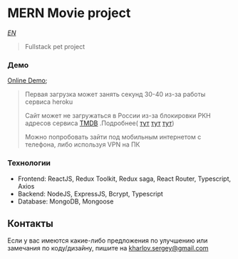 # MERN Movie project

*[EN](README.en.md)*

> Fullstack pet project

### Демо
[Online Demo](https://l1nks-movie.herokuapp.com/);
> Первая загрузка может занять секунд 30-40 из-за работы сервиса heroku
>
> Сайт может не загружаться в России из-за блокировки РКН адресов сервиса [TMDB](https://www.themoviedb.org/) .Подробнее(
>[тут](https://www.themoviedb.org/talk/603ab02e19ab59004e38d689)
>[тут](https://www.themoviedb.org/talk/6036ee9d4fd141003eae8534)
>[тут](https://www.themoviedb.org/talk/603ac148a2e6020056f42d16))
> 
> Можно попробовать зайти под мобильным интернетом с телефона, либо используя VPN на ПК

### Технологии
* Frontend: ReactJS, Redux Toolkit, Redux saga, React Router, Typescript, Axios
* Backend: NodeJS, ExpressJS, Bcrypt, Typescript
* Database: MongoDB, Mongoose

## Контакты

Если у вас имеются какие-либо предложения по улучшению или замечания по коду/дизайну, пишите на [kharlov.sergey@gmail.com](mailto:kharlov.sergey@gmail.com) 

